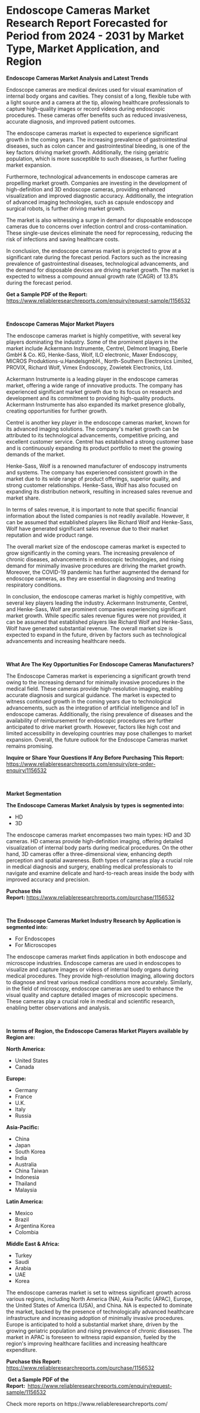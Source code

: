 <p><h1>Endoscope Cameras Market Research Report Forecasted for Period from 2024 -  2031 by Market Type, Market Application, and Region</h1></p><p><strong>Endoscope Cameras Market Analysis and Latest Trends</strong></p>
<p><p>Endoscope cameras are medical devices used for visual examination of internal body organs and cavities. They consist of a long, flexible tube with a light source and a camera at the tip, allowing healthcare professionals to capture high-quality images or record videos during endoscopic procedures. These cameras offer benefits such as reduced invasiveness, accurate diagnosis, and improved patient outcomes.</p><p>The endoscope cameras market is expected to experience significant growth in the coming years. The increasing prevalence of gastrointestinal diseases, such as colon cancer and gastrointestinal bleeding, is one of the key factors driving market growth. Additionally, the rising geriatric population, which is more susceptible to such diseases, is further fueling market expansion.</p><p>Furthermore, technological advancements in endoscope cameras are propelling market growth. Companies are investing in the development of high-definition and 3D endoscope cameras, providing enhanced visualization and improved diagnostic accuracy. Additionally, the integration of advanced imaging technologies, such as capsule endoscopy and surgical robots, is further driving market growth.</p><p>The market is also witnessing a surge in demand for disposable endoscope cameras due to concerns over infection control and cross-contamination. These single-use devices eliminate the need for reprocessing, reducing the risk of infections and saving healthcare costs.</p><p>In conclusion, the endoscope cameras market is projected to grow at a significant rate during the forecast period. Factors such as the increasing prevalence of gastrointestinal diseases, technological advancements, and the demand for disposable devices are driving market growth. The market is expected to witness a compound annual growth rate (CAGR) of 13.8% during the forecast period.</p></p>
<p><strong>Get a Sample PDF of the Report:&nbsp;</strong> <a href="https://www.reliableresearchreports.com/enquiry/request-sample/1156532">https://www.reliableresearchreports.com/enquiry/request-sample/1156532</a></p>
<p>&nbsp;</p>
<p><strong>Endoscope Cameras Major Market Players</strong></p>
<p><p>The endoscope cameras market is highly competitive, with several key players dominating the industry. Some of the prominent players in the market include Ackermann Instrumente, Centrel, Delmont Imaging, Eberle GmbH & Co. KG, Henke-Sass, Wolf, ILO electronic, Maxer Endoscopy, MICROS Produktions-u.HandelsgmbH., North-Southern Electronics Limited, PROVIX, Richard Wolf, Vimex Endoscopy, Zowietek Electronics, Ltd.</p><p>Ackermann Instrumente is a leading player in the endoscope cameras market, offering a wide range of innovative products. The company has experienced significant market growth due to its focus on research and development and its commitment to providing high-quality products. Ackermann Instrumente has also expanded its market presence globally, creating opportunities for further growth.</p><p>Centrel is another key player in the endoscope cameras market, known for its advanced imaging solutions. The company's market growth can be attributed to its technological advancements, competitive pricing, and excellent customer service. Centrel has established a strong customer base and is continuously expanding its product portfolio to meet the growing demands of the market.</p><p>Henke-Sass, Wolf is a renowned manufacturer of endoscopy instruments and systems. The company has experienced consistent growth in the market due to its wide range of product offerings, superior quality, and strong customer relationships. Henke-Sass, Wolf has also focused on expanding its distribution network, resulting in increased sales revenue and market share.</p><p>In terms of sales revenue, it is important to note that specific financial information about the listed companies is not readily available. However, it can be assumed that established players like Richard Wolf and Henke-Sass, Wolf have generated significant sales revenue due to their market reputation and wide product range.</p><p>The overall market size of the endoscope cameras market is expected to grow significantly in the coming years. The increasing prevalence of chronic diseases, advancements in endoscopic technologies, and rising demand for minimally invasive procedures are driving the market growth. Moreover, the COVID-19 pandemic has further augmented the demand for endoscope cameras, as they are essential in diagnosing and treating respiratory conditions.</p><p>In conclusion, the endoscope cameras market is highly competitive, with several key players leading the industry. Ackermann Instrumente, Centrel, and Henke-Sass, Wolf are prominent companies experiencing significant market growth. While specific sales revenue figures were not provided, it can be assumed that established players like Richard Wolf and Henke-Sass, Wolf have generated substantial revenue. The overall market size is expected to expand in the future, driven by factors such as technological advancements and increasing healthcare needs.</p></p>
<p>&nbsp;</p>
<p><strong>What Are The Key Opportunities For Endoscope Cameras Manufacturers?</strong></p>
<p><p>The Endoscope Cameras market is experiencing a significant growth trend owing to the increasing demand for minimally invasive procedures in the medical field. These cameras provide high-resolution imaging, enabling accurate diagnosis and surgical guidance. The market is expected to witness continued growth in the coming years due to technological advancements, such as the integration of artificial intelligence and IoT in endoscope cameras. Additionally, the rising prevalence of diseases and the availability of reimbursement for endoscopic procedures are further anticipated to drive market growth. However, factors like high cost and limited accessibility in developing countries may pose challenges to market expansion. Overall, the future outlook for the Endoscope Cameras market remains promising.</p></p>
<p><strong>Inquire or Share Your Questions If Any Before Purchasing This Report:</strong> <a href="https://www.reliableresearchreports.com/enquiry/pre-order-enquiry/1156532">https://www.reliableresearchreports.com/enquiry/pre-order-enquiry/1156532</a></p>
<p>&nbsp;</p>
<p><strong>Market Segmentation</strong></p>
<p><strong>The Endoscope Cameras Market Analysis by types is segmented into:</strong></p>
<p><ul><li>HD</li><li>3D</li></ul></p>
<p><p>The endoscope cameras market encompasses two main types: HD and 3D cameras. HD cameras provide high-definition imaging, offering detailed visualization of internal body parts during medical procedures. On the other hand, 3D cameras offer a three-dimensional view, enhancing depth perception and spatial awareness. Both types of cameras play a crucial role in medical diagnosis and surgery, enabling medical professionals to navigate and examine delicate and hard-to-reach areas inside the body with improved accuracy and precision.</p></p>
<p><strong>Purchase this Report:&nbsp;</strong><a href="https://www.reliableresearchreports.com/purchase/1156532">https://www.reliableresearchreports.com/purchase/1156532</a></p>
<p>&nbsp;</p>
<p><strong>The Endoscope Cameras Market Industry Research by Application is segmented into:</strong></p>
<p><ul><li>For Endoscopes</li><li>For Microscopes</li></ul></p>
<p><p>The endoscope cameras market finds application in both endoscope and microscope industries. Endoscope cameras are used in endoscopes to visualize and capture images or videos of internal body organs during medical procedures. They provide high-resolution imaging, allowing doctors to diagnose and treat various medical conditions more accurately. Similarly, in the field of microscopy, endoscope cameras are used to enhance the visual quality and capture detailed images of microscopic specimens. These cameras play a crucial role in medical and scientific research, enabling better observations and analysis.</p></p>
<p>&nbsp;</p>
<p><strong>In terms of Region, the Endoscope Cameras Market Players available by Region are:</strong></p>
<p>
    <p> <strong> North America: </strong>
        <ul>
            <li>United States</li>
            <li>Canada</li>
        </ul>
        </p> 
    <p> <strong> Europe: </strong>
        <ul>
            <li>Germany</li>
            <li>France</li>
            <li>U.K.</li>
            <li>Italy</li>
            <li>Russia</li>
        </ul>
        </p> 
    <p> <strong> Asia-Pacific: </strong>
        <ul>
            <li>China</li>
            <li>Japan</li>
            <li>South Korea</li>
            <li>India</li>
            <li>Australia</li>
            <li>China Taiwan</li>
            <li>Indonesia</li>
            <li>Thailand</li>
            <li>Malaysia</li>
        </ul>
        </p> 
    <p> <strong> Latin America: </strong>
        <ul>
            <li>Mexico</li>
            <li>Brazil</li>
            <li>Argentina Korea</li>
            <li>Colombia</li>
        </ul>
        </p> 
    <p> <strong> Middle East & Africa: </strong>
        <ul>
            <li>Turkey</li>
            <li>Saudi</li>
            <li>Arabia</li>
            <li>UAE</li>
            <li>Korea</li>
        </ul>
    </p>
    </p>
<p><p>The endoscope cameras market is set to witness significant growth across various regions, including North America (NA), Asia Pacific (APAC), Europe, the United States of America (USA), and China. NA is expected to dominate the market, backed by the presence of technologically advanced healthcare infrastructure and increasing adoption of minimally invasive procedures. Europe is anticipated to hold a substantial market share, driven by the growing geriatric population and rising prevalence of chronic diseases. The market in APAC is foreseen to witness rapid expansion, fueled by the region's improving healthcare facilities and increasing healthcare expenditure.</p></p>
<p><strong>Purchase this Report: </strong><a href="https://www.reliableresearchreports.com/purchase/1156532">https://www.reliableresearchreports.com/purchase/1156532</a></p>
<p>&nbsp;<strong>Get a Sample PDF of the Report:&nbsp;&nbsp;</strong><a href="https://www.reliableresearchreports.com/enquiry/request-sample/1156532">https://www.reliableresearchreports.com/enquiry/request-sample/1156532</a></p>
<p><strong></strong></p>
<p>Check more reports on https://www.reliableresearchreports.com/</p>